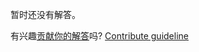 
暂时还没有解答。

有兴趣[贡献你的解答](https://github.com/BFEdev/BFE.dev-solutions/blob/main/design/design-codesandbox_zh.md)吗? [Contribute guideline](https://github.com/BFEdev/BFE.dev-solutions#how-to-contribute)
